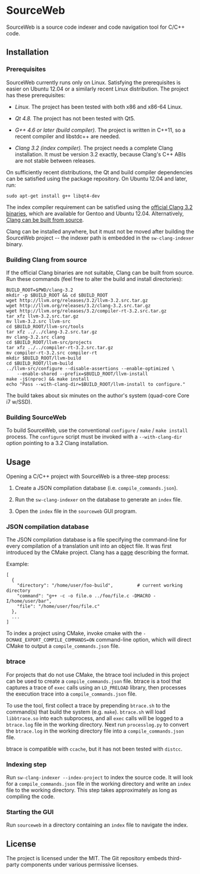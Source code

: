 SourceWeb
=========

SourceWeb is a source code indexer and code navigation tool for C/C++ code.

Installation
------------

### Prerequisites

SourceWeb currently runs only on Linux.  Satisfying the prerequisites is easier
on Ubuntu 12.04 or a similarly recent Linux distribution.  The project has these
prerequisites:

 * *Linux.*  The project has been tested with both x86 and x86-64 Linux.

 * *Qt 4.8.*  The project has not been tested with Qt5.

 * *G++ 4.6 or later (build compiler).*  The project is written in C++11, so a
   recent compiler and libstdc++ are needed.

 * *Clang 3.2 (index compiler).*  The project needs a complete Clang
   installation.  It must be version 3.2 exactly, because Clang's C++ ABIs are
   not stable between releases.

On sufficiently recent distributions, the Qt and build compiler dependencies can
be satisfied using the package repository.  On Ubuntu 12.04 and later, run:

    sudo apt-get install g++ libqt4-dev

The index compiler requirement can be satisfied using the [official Clang 3.2
binaries][1], which are available for Gentoo and Ubuntu 12.04.  Alternatively,
[Clang can be built from source](#building-clang-from-source).

Clang can be installed anywhere, but it must not be moved after building the
SourceWeb project -- the indexer path is embedded in the `sw-clang-indexer`
binary.

[1]: http://llvm.org/releases/download.html#3.2


### Building Clang from source<a id="building-clang-from-source"></a>

If the official Clang binaries are not suitable, Clang can be built from source.
Run these commands (feel free to alter the build and install directories):

    BUILD_ROOT=$PWD/clang-3.2
    mkdir -p $BUILD_ROOT && cd $BUILD_ROOT
    wget http://llvm.org/releases/3.2/llvm-3.2.src.tar.gz
    wget http://llvm.org/releases/3.2/clang-3.2.src.tar.gz
    wget http://llvm.org/releases/3.2/compiler-rt-3.2.src.tar.gz
    tar xfz llvm-3.2.src.tar.gz
    mv llvm-3.2.src llvm-src
    cd $BUILD_ROOT/llvm-src/tools
    tar xfz ../../clang-3.2.src.tar.gz
    mv clang-3.2.src clang
    cd $BUILD_ROOT/llvm-src/projects
    tar xfz ../../compiler-rt-3.2.src.tar.gz
    mv compiler-rt-3.2.src compiler-rt
    mkdir $BUILD_ROOT/llvm-build
    cd $BUILD_ROOT/llvm-build
    ../llvm-src/configure --disable-assertions --enable-optimized \
        --enable-shared --prefix=$BUILD_ROOT/llvm-install
    make -j$(nproc) && make install
    echo "Pass --with-clang-dir=$BUILD_ROOT/llvm-install to configure."

The build takes about six minutes on the author's system (quad-core Core i7 w/SSD).


### Building SourceWeb

To build SourceWeb, use the conventional `configure` / `make` / `make install`
process.  The `configure` script must be invoked with a `--with-clang-dir`
option pointing to a 3.2 Clang installation.


Usage
-----

Opening a C/C++ project with SourceWeb is a three-step process:

1. Create a JSON compilation database (i.e. `compile_commands.json`).

2. Run the `sw-clang-indexer` on the database to generate an `index` file.

3. Open the `index` file in the `sourceweb` GUI program.


### JSON compilation database

The JSON compilation database is a file specifying the command-line for every
compilation of a translation unit into an object file.  It was first introduced
by the CMake project.  Clang has a [page][2] describing the format.

[2]: http://clang.llvm.org/docs/JSONCompilationDatabase.html

Example:

    [
      {
        "directory": "/home/user/foo-build",         # current working directory
        "command": "g++ -c -o file.o ../foo/file.c -DMACRO -I/home/user/bar",
        "file": "/home/user/foo/file.c"
      },
      ...
    ]

To index a project using CMake, invoke cmake with the
`-DCMAKE_EXPORT_COMPILE_COMMANDS=ON` command-line option, which will direct
CMake to output a `compile_commands.json` file.


### btrace

For projects that do not use CMake, the btrace tool included in this project
can be used to create a `compile_commands.json` file.  btrace is a tool that
captures a trace of `exec` calls using an `LD_PRELOAD` library, then processes
the execution trace into a `compile_commands.json` file.

To use the tool, first collect a trace by prepending `btrace.sh` to the
command(s) that build the system (e.g. `make`).  `btrace.sh` will load
`libbtrace.so` into each subprocess, and all `exec` calls will be logged to a
`btrace.log` file in the working directory.  Next run `processlog.py` to
convert the `btrace.log` in the working directory file into a
`compile_commands.json` file.

btrace is compatible with `ccache`, but it has not been tested with `distcc`.


### Indexing step

Run `sw-clang-indexer --index-project` to index the source code.  It will look
for a `compile_commands.json` file in the working directory and write an `index`
file to the working directory.  This step takes approximately as long as
compiling the code.


### Starting the GUI

Run `sourceweb` in a directory containing an `index` file to navigate the index.


License
-------

The project is licensed under the MIT.  The Git repository embeds third-party
components under various permissive licenses.
